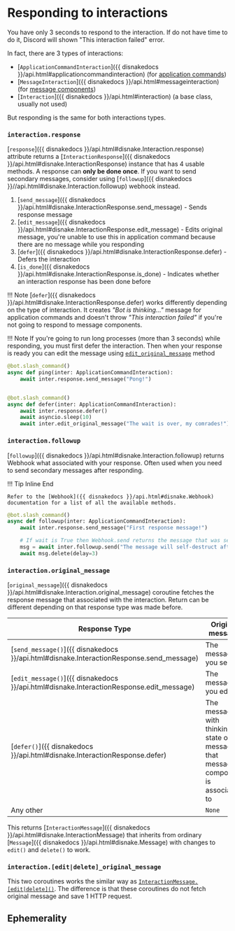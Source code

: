 # Responding to interactions

You have only 3 seconds to respond to the interaction.
If do not have time to do it, Discord will shown "This interaction failed" error.

In fact, there are 3 types of interactions:

- [`ApplicationCommandInteraction`]({{ disnakedocs }}/api.html#applicationcommandinteraction) (for [application commands](./202-application-commands))
- [`MessageInteraction`]({{ disnakedocs }}/api.html#messageinteraction) (for [message components](./203-message-components))
- [`Interaction`]({{ disnakedocs }}/api.html#interaction) (a base class, usually not used)

But responding is the same for both interactions types.

### `interaction.response`

[`response`]({{ disnakedocs }}/api.html#disnake.Interaction.response) attribute returns a [`InteractionResponse`]({{ disnakedocs }}/api.html#disnake.InteractionResponse) instance that has 4 usable methods.
A response can **only be done once**. If you want to send secondary messages, consider using [`followup`]({{ disnakedocs }}//api.html#disnake.Interaction.followup) webhook instead.

1. [`send_message`]({{ disnakedocs }}/api.html#disnake.InteractionResponse.send_message) - Sends response message
2. [`edit_message`]({{ disnakedocs }}/api.html#disnake.InteractionResponse.edit_message) - Edits original message, you're unable to use this in application command because there are no message while you responding
3. [`defer`]({{ disnakedocs }}/api.html#disnake.InteractionResponse.defer) - Defers the interaction
4. [`is_done`]({{ disnakedocs }}/api.html#disnake.InteractionResponse.is_done) - Indicates whether an interaction response has been done before

!!! Note
    [`defer`]({{ disnakedocs }}/api.html#disnake.InteractionResponse.defer) works differently depending on the type of interaction.
    It creates *"Bot is thinking..."* message for application commands and
    doesn't throw *"This interaction failed"* if you're not going to respond to message components.

!!! Note
    If you're going to run long processes (more than 3 seconds) while responding, you must first defer the interaction.
    Then when your response is ready you can edit the message using [`edit_original_message`](#interactioneditdelete_original_message) method

``` python
@bot.slash_command()
async def ping(inter: ApplicationCommandInteraction):
    await inter.response.send_message("Pong!")


@bot.slash_command()
async def defer(inter: ApplicationCommandInteraction):
    await inter.response.defer()
    await asyncio.sleep(10)
    await inter.edit_original_message("The wait is over, my comrades!")
```

### `interaction.followup`

[`followup`]({{ disnakedocs }}/api.html#disnake.Interaction.followup) returns Webhook what associated with your response. Often used when you need to send secondary messages after responding.

!!! Tip Inline End

    Refer to the [Webhook]({{ disnakedocs }}/api.html#disnake.Webhook) documentation for a list of all the available methods.

``` python
@bot.slash_command()
async def followup(inter: ApplicationCommandInteraction):
    await inter.response.send_message("First response message!")

    # If wait is True then Webhook.send returns the message that was sent, otherwise None.
    msg = await inter.followup.send("The message will self-destruct after 3 seconds", wait=True)
    await msg.delete(delay=3)
```

### `interaction.original_message`

[`original_message`]({{ disnakedocs }}/api.html#disnake.Interaction.original_message) coroutine fetches the response message that associated with the interaction. Return can be different depending on that response type was made before.

| Response Type                                                                           | Original message                                                                       |
|-----------------------------------------------------------------------------------------|----------------------------------------------------------------------------------------|
| [`send_message()`]({{ disnakedocs }}/api.html#disnake.InteractionResponse.send_message) | The message you sent                                                                   |
| [`edit_message()`]({{ disnakedocs }}/api.html#disnake.InteractionResponse.edit_message) | The message you edited                                                                 |
| [`defer()`]({{ disnakedocs }}/api.html#disnake.InteractionResponse.defer)               | The message with thinking state or the message that message component is associated to |
| Any other                                                                               | `None`                                                                                 |

This returns [`InteractionMessage`]({{ disnakedocs }}/api.html#disnake.InteractionMessage) that inherits from ordinary [`Message`]({{ disnakedocs }}/api.html#disnake.Message) with changes to `edit()` and `delete()` to work.

### `interaction.[edit|delete]_original_message`

This two coroutines works the similar way as [`InteractionMessage.[edit|delete]()`](#interactionoriginal_message). The difference is that these coroutines do not fetch original message and save 1 HTTP request.

## Ephemerality
